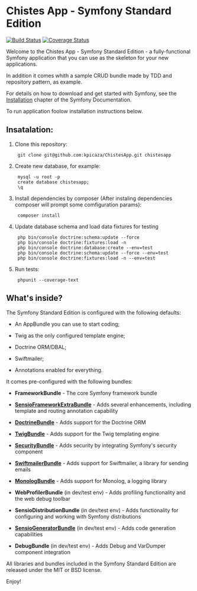 Chistes App - Symfony Standard Edition
======================================

[![Build Status](https://travis-ci.org/kpicaza/ChistesApp.svg?branch=master)](https://travis-ci.org/kpicaza/ChistesApp)
[![Coverage Status](https://coveralls.io/repos/github/kpicaza/ChistesApp/badge.svg?branch=master)](https://coveralls.io/github/kpicaza/ChistesApp?branch=master)

Welcome to the Chistes App - Symfony Standard Edition - a fully-functional Symfony
application that you can use as the skeleton for your new applications.

In addition it comes whith a sample CRUD bundle made by TDD and repository pattern, as example.

For details on how to download and get started with Symfony, see the
[Installation][1] chapter of the Symfony Documentation.

To run application foolow installation instructions below.

Insatalation:
-------------

1. Clone this repository:
    
        git clone git@github.com:kpicaza/ChistesApp.git chistesapp

1. Create new database, for example:

        mysql -u root -p
        create database chistesapp;
        \q

1. Install dependencies by composer (After instaling dependencies composer will prompt  some  comfiguration params):

        composer install

1. Update database schema and load data fixtures for testing

        php bin/console doctrine:schema:update --force
        php bin/console doctrine:fixtures:load -n
        php bin/console doctrine:database:create --env=test
        php bin/console doctrine:schema:update --force --env=test
        php bin/console doctrine:fixtures:load -n --env=test

1. Run tests:

        phpunit --coverage-text 

What's inside?
--------------

The Symfony Standard Edition is configured with the following defaults:

  * An AppBundle you can use to start coding;

  * Twig as the only configured template engine;

  * Doctrine ORM/DBAL;

  * Swiftmailer;

  * Annotations enabled for everything.

It comes pre-configured with the following bundles:

  * **FrameworkBundle** - The core Symfony framework bundle

  * [**SensioFrameworkExtraBundle**][6] - Adds several enhancements, including
    template and routing annotation capability

  * [**DoctrineBundle**][7] - Adds support for the Doctrine ORM

  * [**TwigBundle**][8] - Adds support for the Twig templating engine

  * [**SecurityBundle**][9] - Adds security by integrating Symfony's security
    component

  * [**SwiftmailerBundle**][10] - Adds support for Swiftmailer, a library for
    sending emails

  * [**MonologBundle**][11] - Adds support for Monolog, a logging library

  * **WebProfilerBundle** (in dev/test env) - Adds profiling functionality and
    the web debug toolbar

  * **SensioDistributionBundle** (in dev/test env) - Adds functionality for
    configuring and working with Symfony distributions

  * [**SensioGeneratorBundle**][13] (in dev/test env) - Adds code generation
    capabilities

  * **DebugBundle** (in dev/test env) - Adds Debug and VarDumper component
    integration

All libraries and bundles included in the Symfony Standard Edition are
released under the MIT or BSD license.

Enjoy!

[1]:  https://symfony.com/doc/3.0/book/installation.html
[6]:  https://symfony.com/doc/current/bundles/SensioFrameworkExtraBundle/index.html
[7]:  https://symfony.com/doc/3.0/book/doctrine.html
[8]:  https://symfony.com/doc/3.0/book/templating.html
[9]:  https://symfony.com/doc/3.0/book/security.html
[10]: https://symfony.com/doc/3.0/cookbook/email.html
[11]: https://symfony.com/doc/3.0/cookbook/logging/monolog.html
[13]: https://symfony.com/doc/3.0/bundles/SensioGeneratorBundle/index.html
